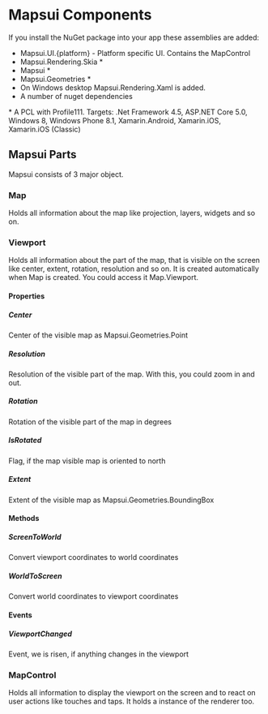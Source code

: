 # Mapsui Components

If you install the NuGet package into your app these assemblies are added:

- Mapsui.UI.{platform} - Platform specific UI. Contains the MapControl
- Mapsui.Rendering.Skia \*
- Mapsui \*
- Mapsui.Geometries \*
- On Windows desktop Mapsui.Rendering.Xaml is added.
- A number of nuget dependencies

\* A PCL with Profile111. Targets: .Net Framework 4.5, ASP.NET Core 5.0, Windows 8, Windows Phone 8.1, Xamarin.Android, Xamarin.iOS, Xamarin.iOS (Classic)

## Mapsui Parts

Mapsui consists of 3 major object.

### Map 

Holds all information about the map like projection, layers, widgets and so on.

### Viewport

Holds all information about the part of the map, that is visible on the screen like center, extent, rotation, resolution and so on. It is created automatically when Map is created. You could access it Map.Viewport.

#### Properties
##### Center
Center of the visible map as Mapsui.Geometries.Point
##### Resolution
Resolution of the visible part of the map. With this, you could zoom in and out.
##### Rotation
Rotation of the visible part of the map in degrees
##### IsRotated
Flag, if the map visible map is oriented to north
##### Extent
Extent of the visible map as Mapsui.Geometries.BoundingBox

#### Methods
##### ScreenToWorld
Convert viewport coordinates to world coordinates
##### WorldToScreen
Convert world coordinates to viewport coordinates

#### Events
##### ViewportChanged
Event, we is risen, if anything changes in the viewport

### MapControl

Holds all information to display the viewport on the screen and to react on user actions like touches and taps. It holds a instance of the renderer too.
